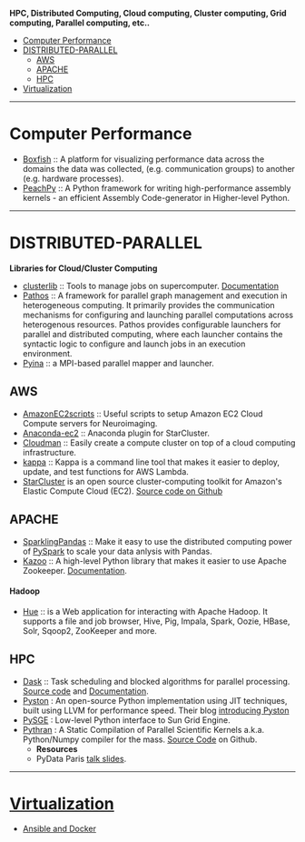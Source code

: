 __HPC, Distributed Computing, Cloud computing, Cluster computing, Grid computing, Parallel computing, etc..__

+ [Computer Performance](#computer-performance)
+ [DISTRIBUTED-PARALLEL](#distributed-parallel) 
   + [AWS](#aws)
   + [APACHE](#apache)
   + [HPC](#hpc)
+ [Virtualization](#virtualization)

----

# Computer Performance
+ [Boxfish](https://github.com/scalability-llnl/boxfish) :: A platform for visualizing performance data across the domains the data was collected, (e.g. communication groups) to another (e.g. hardware processes).    
+ [PeachPy](https://github.com/Maratyszcza/PeachPy) :: A Python framework for writing high-performance assembly kernels - an efficient Assembly Code-generator in Higher-level Python.

----

# DISTRIBUTED-PARALLEL
**Libraries for Cloud/Cluster Computing**

+ [clusterlib](https://github.com/clusterlib/clusterlib) :: Tools to manage jobs on supercomputer. [Documentation](http://clusterlib.readthedocs.org/)
+ [Pathos](https://github.com/uqfoundation/pathos) :: A framework for parallel graph management and execution in heterogeneous computing. It primarily provides the communication mechanisms for configuring and launching parallel computations across heterogenous resources. Pathos provides configurable launchers for parallel and distributed computing, where each launcher contains the syntactic logic to configure and launch jobs in an execution environment.
+ [Pyina](https://github.com/uqfoundation/pyina) :: a MPI-based parallel mapper and launcher.


## AWS
+ [AmazonEC2scripts](https://github.com/swederik/AmazonEC2scripts) :: Useful scripts to setup Amazon EC2 Cloud Compute servers for Neuroimaging.
+ [Anaconda-ec2](https://github.com/ContinuumIO/anaconda-ec2) :: Anaconda plugin for StarCluster.
+ [Cloudman](https://bitbucket.org/chapmanb/cloudman) :: Easily create a compute cluster on top of a cloud computing infrastructure.
+ [kappa](https://github.com/garnaat/kappa) :: Kappa is a command line tool that makes it easier to deploy, update, and test functions for AWS Lambda.
+ [StarCluster](http://star.mit.edu/cluster) is an open source cluster-computing toolkit for Amazon's Elastic Compute Cloud (EC2). [Source code on Github](https://github.com/jtriley/StarCluster)


## APACHE 
+ [SparklingPandas](https://github.com/holdenk/sparklingpandas) :: Make it easy to use the distributed computing power of [PySpark](http://spark.apache.org/) to scale your data anlysis with Pandas.
+ [Kazoo](https://github.com/python-zk/kazoo) :: A high-level Python library that makes it easier to use Apache Zookeeper. [Documentation](https://kazoo.readthedocs.org).

#### Hadoop
+ [Hue](https://github.com/cloudera/hue) ::  is a Web application for interacting with Apache Hadoop. It supports a file and job browser, Hive, Pig, Impala, Spark, Oozie, HBase, Solr, Sqoop2, ZooKeeper and more.


## HPC
+ [Dask](http://dask.pydata.org) :: Task scheduling and blocked algorithms for parallel processing. [Source code](https://github.com/ContinuumIO/dask) and [Documentation](https://dask.pydata.org/en/latest/).
+ [Pyston](https://github.com/dropbox/pyston) : An open-source Python implementation using JIT techniques, built using LLVM for performance speed. Their blog [introducing Pyston](https://tech.dropbox.com/2014/04/introducing-pyston-an-upcoming-jit-based-python-implementation/)
+ [PySGE](https://github.com/jiahao/PySGE) : Low-level Python interface to Sun Grid Engine. 
+ [Pythran](https://pypi.python.org/pypi/pythran) : A Static Compilation of Parallel Scientific Kernels a.k.a. Python/Numpy compiler for the mass. [Source Code](https://github.com/serge-sans-paille/pythran) on Github.
   + __Resources__
   + PyData Paris [talk slides](https://serge-sans-paille.github.io/talks/pydata-2015-04-03.html#/0/1).
   
----

# [Virtualization](http://en.wikipedia.org/wiki/Category:Virtualization_software)
+ [Ansible and Docker](https://developer.rackspace.com/blog/ansible-and-docker/)

